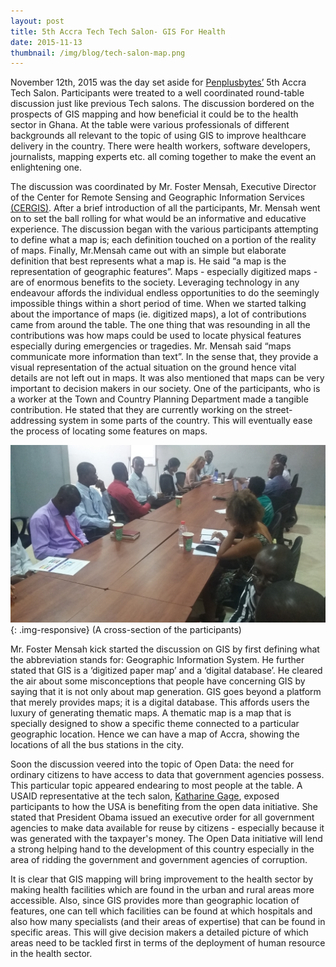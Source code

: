 ```yaml
---
layout: post
title: 5th Accra Tech Tech Salon- GIS For Health
date: 2015-11-13
thumbnail: /img/blog/tech-salon-map.png
---
```



November 12th, 2015 was the day set aside for [Penplusbytes’](http://www.penplusbytes.org) 5th Accra Tech Salon. Participants were treated to a well coordinated round-table discussion just like previous Tech salons. The discussion bordered on the prospects of GIS mapping and how beneficial it could be to the health sector in Ghana. At the table were various professionals of different backgrounds all relevant to the topic of using GIS to improve healthcare delivery in the country. There were health workers, software developers, journalists, mapping experts etc. all coming together to make the event an enlightening one. 

The discussion was coordinated by Mr. Foster Mensah, Executive Director of the Center for Remote Sensing and Geographic Information Services [(CERGIS)](http://cersgis.org/home.html). After a brief introduction of all the participants, Mr. Mensah went on to set the ball rolling for what would be an informative and educative experience. The discussion began with the various participants attempting to define what a map is; each definition touched on a portion of the reality of maps. Finally, Mr.Mensah came out with an simple but elaborate definition that best represents what a map is. He said “a map is the representation of geographic features”. Maps - especially digitized maps - are of enormous benefits to the society. Leveraging technology in any endeavour affords the individual endless opportunities to do the seemingly impossible things within a short period of time. When we started talking about the importance of maps (ie. digitized maps), a lot of contributions came from around the table. The one thing that was resounding in all the contributions was how maps could be used to locate physical features especially during emergencies or tragedies. Mr. Mensah said “maps communicate more information than text”. In the sense that, they provide a visual representation of the actual situation on the ground hence vital details are not left out in maps. It was also mentioned that maps can be very important to decision makers in our society. One of the participants, who is a worker at the Town and Country Planning Department made a tangible contribution. He stated that they are currently working on the street-addressing system in some parts of the country. This will eventually ease the process of locating some features on maps.

![Alt text](/img/blog/tech-salon.jpg){: .img-responsive}
(A cross-section of the participants) 


Mr. Foster Mensah kick started the discussion on GIS by first defining what the abbreviation stands for: Geographic Information System. He further stated that GIS is a ‘digitized paper map’ and a ‘digital database’. He cleared the air about some misconceptions that people have concerning GIS by saying that it is not only about map generation. GIS goes beyond a platform that merely provides maps; it is a digital database. This affords users the luxury of generating thematic maps. A thematic map is a map that is specially designed to show a specific theme connected to a particular geographic location. Hence we can have a map of Accra, showing the locations of all the bus stations in the city. 

Soon the discussion veered into the topic of Open Data: the need for ordinary citizens to have access to data that government agencies possess. This particular topic appeared endearing to most people at the table. A USAID representative at the tech salon, [Katharine Gage](https://twitter.com/kategage), exposed participants to how the USA is benefiting from the open data initiative. She stated that President Obama issued an executive order for all government agencies to make data available for reuse by citizens - especially because it was generated with the taxpayer's money. The Open Data initiative will lend a strong helping hand to the development of this country especially in the area of ridding the government and government agencies of corruption.  

It is clear that GIS mapping will bring improvement to the health sector by making health facilities which are found in the urban and rural areas more accessible. Also, since GIS provides more than geographic location of features, one can tell which facilities can be found at which hospitals and also how many specialists (and their areas of expertise) that can be found in specific areas. This will give decision makers a detailed picture of which areas need to be tackled first in terms of the deployment of human resource in the health sector. 